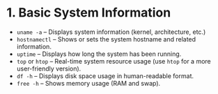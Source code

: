# 1. **Basic System Information**
   - `uname -a` – Displays system information (kernel, architecture, etc.)
   - `hostnamectl` – Shows or sets the system hostname and related information.
   - `uptime` – Displays how long the system has been running.
   - `top` or `htop` – Real-time system resource usage (use `htop` for a more user-friendly version).
   - `df -h` – Displays disk space usage in human-readable format.
   - `free -h` – Shows memory usage (RAM and swap).